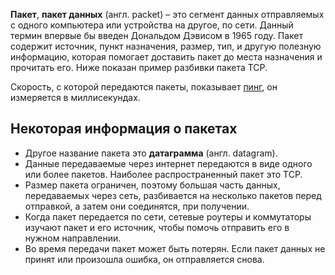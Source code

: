 **Пакет**, **пакет данных** (англ. packet) – это сегмент данных отправляемых с одного компьютера или устройства на другое, по сети. Данный термин впервые бы введен Дональдом Дэвисом в 1965 году. Пакет содержит источник, пункт назначения, размер, тип, и другую полезную информацию, которая помогает доставить пакет до места назначения и прочитать его. Ниже показан пример разбивки пакета TCP.

Скорость, с которой передаются пакеты, показывает [пинг](http://linchakin.com/%D1%81%D0%BB%D0%BE%D0%B2%D0%B0%D1%80%D1%8C/%D0%BF/%D0%BF%D0%B8%D0%BD%D0%B3), он измеряется в миллисекундах.

## Некоторая информация о пакетах

- Другое название пакета это **датаграмма** (англ. datagram).
- Данные передаваемые через интернет передаются в виде одного или более пакетов. Наиболее распространенный пакет это TCP.
- Размер пакета ограничен, поэтому большая часть данных, передаваемых через сеть, разбивается на несколько пакетов перед отправкой, а затем они соединятся, при получении.
- Когда пакет передается по сети, сетевые роутеры и коммутаторы изучают пакет и его источник, чтобы помочь отправить его в нужном направлении.
- Во время передачи пакет может быть потерян. Если пакет данных не принят или произошла ошибка, он отправляется снова.